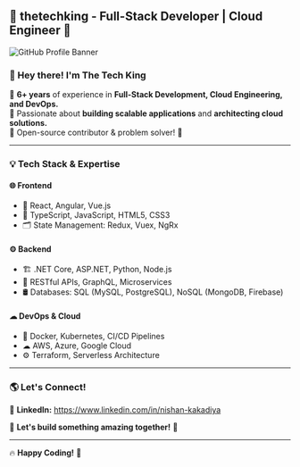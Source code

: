 ## 📌 thetechking - Full-Stack Developer | Cloud Engineer 🚀  

![GitHub Profile Banner](https://avatars.githubusercontent.com/u/83757918?s=400&u=0b9b82e2d6829e49ac69012b905401e8f30812c5&v=4)

### 👋 Hey there! I'm The Tech King  
🔹 **6+ years** of experience in **Full-Stack Development, Cloud Engineering, and DevOps.**  
🔹 Passionate about **building scalable applications** and **architecting cloud solutions.**  
🔹 Open-source contributor & problem solver! 🚀  

---

### 💡 Tech Stack & Expertise  
#### 🌐 Frontend  
- 🚀 React, Angular, Vue.js  
- 🎨 TypeScript, JavaScript, HTML5, CSS3  
- 🗂️ State Management: Redux, Vuex, NgRx  

#### ⚙ Backend  
- 🏗️ .NET Core, ASP.NET, Python, Node.js  
- 🔌 RESTful APIs, GraphQL, Microservices  
- 🛢️ Databases: SQL (MySQL, PostgreSQL), NoSQL (MongoDB, Firebase)  

#### ☁ DevOps & Cloud  
- 🐳 Docker, Kubernetes, CI/CD Pipelines  
- ☁ AWS, Azure, Google Cloud  
- ⚙️ Terraform, Serverless Architecture  

---

### 🌎 Let's Connect!  
💼 **LinkedIn:** https://www.linkedin.com/in/nishan-kakadiya

🤝 **Let's build something amazing together!** 🚀  

---

🔥 **Happy Coding!** 🚀
